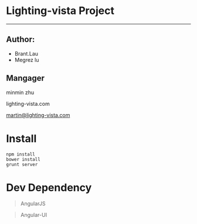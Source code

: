 # Lighting-vista Project
 * * *
 
## Author:

* Brant.Lau
* Megrez lu

## Mangager

minmin zhu

lighting-vista.com

martin@lighting-vista.com

# Install

```
npm install
bower install
grunt server
```

# Dev Dependency

> AngularJS

> Angular-UI